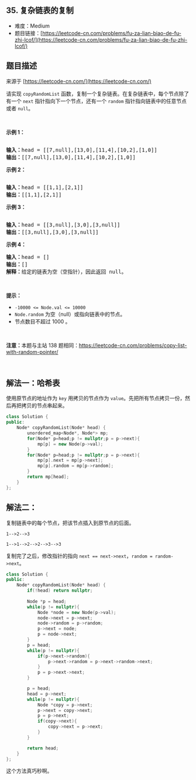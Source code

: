 ## 35. 复杂链表的复制

- 难度：Medium
- 题目链接：[https://leetcode-cn.com/problems/fu-za-lian-biao-de-fu-zhi-lcof/](https://leetcode-cn.com/problems/fu-za-lian-biao-de-fu-zhi-lcof/)


## 题目描述

来源于 [https://leetcode-cn.com/](https://leetcode-cn.com/)

<p>请实现 <code>copyRandomList</code> 函数，复制一个复杂链表。在复杂链表中，每个节点除了有一个 <code>next</code> 指针指向下一个节点，还有一个 <code>random</code> 指针指向链表中的任意节点或者 <code>null</code>。</p>

<p>&nbsp;</p>

<p><strong>示例 1：</strong></p>

<p><img alt="" src="https://assets.leetcode-cn.com/aliyun-lc-upload/uploads/2020/01/09/e1.png"></p>

<pre><strong>输入：</strong>head = [[7,null],[13,0],[11,4],[10,2],[1,0]]
<strong>输出：</strong>[[7,null],[13,0],[11,4],[10,2],[1,0]]
</pre>

<p><strong>示例 2：</strong></p>

<p><img alt="" src="https://assets.leetcode-cn.com/aliyun-lc-upload/uploads/2020/01/09/e2.png"></p>

<pre><strong>输入：</strong>head = [[1,1],[2,1]]
<strong>输出：</strong>[[1,1],[2,1]]
</pre>

<p><strong>示例 3：</strong></p>

<p><strong><img alt="" src="https://assets.leetcode-cn.com/aliyun-lc-upload/uploads/2020/01/09/e3.png"></strong></p>

<pre><strong>输入：</strong>head = [[3,null],[3,0],[3,null]]
<strong>输出：</strong>[[3,null],[3,0],[3,null]]
</pre>

<p><strong>示例 4：</strong></p>

<pre><strong>输入：</strong>head = []
<strong>输出：</strong>[]
<strong>解释：</strong>给定的链表为空（空指针），因此返回 null。
</pre>

<p>&nbsp;</p>

<p><strong>提示：</strong></p>

<ul>
	<li><code>-10000 &lt;= Node.val &lt;= 10000</code></li>
	<li><code>Node.random</code>&nbsp;为空（null）或指向链表中的节点。</li>
	<li>节点数目不超过 1000 。</li>
</ul>

<p>&nbsp;</p>

<p><strong>注意：</strong>本题与主站 138 题相同：<a href="https://leetcode-cn.com/problems/copy-list-with-random-pointer/">https://leetcode-cn.com/problems/copy-list-with-random-pointer/</a></p>

<p>&nbsp;</p>


## 解法一：哈希表

使用原节点的地址作为 `key` 用拷贝的节点作为 `value`。先把所有节点拷贝一份，然后再把拷贝的节点串起来。


```cpp
class Solution {
public:
    Node* copyRandomList(Node* head) {
        unordered_map<Node*, Node*> mp;
		for(Node* p=head;p != nullptr;p = p->next){
			mp[p] = new Node(p->val);
		}
		for(Node* p=head;p != nullptr;p = p->next){
			mp[p].next = mp[p->next];
			mp[p].random = mp[p->random];
		}
		return mp[head];
    }
};
```

## 解法二：

复制链表中的每个节点，把该节点插入到原节点的后面。

```
1-->2-->3

1-->1-->2-->2-->3-->3
```

复制完了之后，修改指针的指向 `next == next->next`，`random = random->next`。

```cpp
class Solution {
public:
    Node* copyRandomList(Node* head) {
        if(!head) return nullptr;
        
		Node *p = head;
		while(p != nullptr){
			Node *node = new Node(p->val);
			node->next = p->next;
			node->random = p->random;
			p->next = node;
			p = node->next;
		}
		p = head;
		while(p != nullptr){
            if(p->next->random){
    			p->next->random = p->next->random->next;
            }
			p = p->next->next;
		}

		p = head;
		head = p->next;
		while(p != nullptr){
			Node *copy = p->next;
			p->next = copy->next;
			p = p->next;
			if(copy->next){
				copy->next = p->next;
			}
		}

		return head;
    }
};
```


这个方法真巧秒啊。